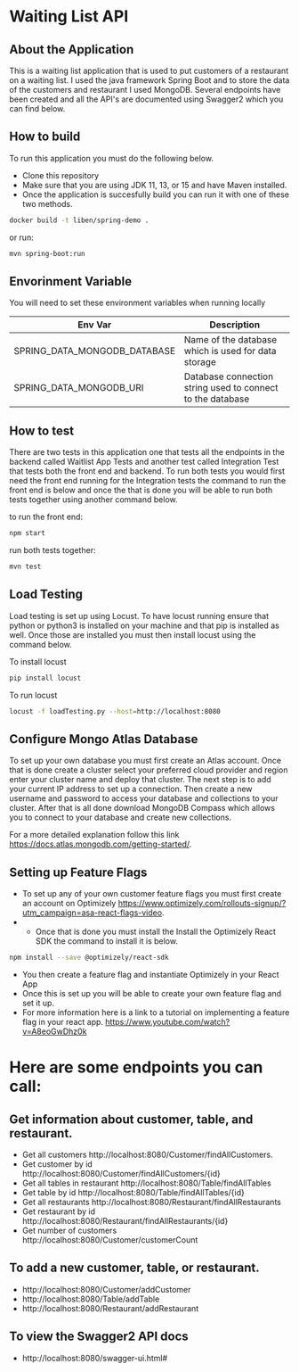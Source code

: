 # Waiting List API

## About the Application

This is a waiting list application that is used to put customers of a restaurant on a waiting list. I used the java framework Spring Boot and to store the data of the customers and restaurant I used MongoDB. Several endpoints have been created and all the API's are documented using Swagger2 which you can find below. 


## How to build
To run this application you must do the following below.
* Clone this repository
* Make sure that you are using JDK 11, 13, or 15 and have Maven installed.
* Once the application is succesfully build you can run it with one of these two methods. 

```bash
docker build -t liben/spring-demo .
```

or run:

```bash
mvn spring-boot:run  
```
## Envorinment Variable

You will need to set these environment variables when running locally

Env Var                         | Description
------------------------------- | -------------------------------------------------------------
SPRING_DATA_MONGODB_DATABASE    | Name of the database which is used for data storage
SPRING_DATA_MONGODB_URI         | Database connection string used to connect to the database


## How to test
There are two tests in this application one that tests all the endpoints in the backend called Waitlist App Tests and another test called Integration Test that tests both the front end and backend. To run both tests you would first need the front end running for the Integration tests the command to run the front end is below and once the that is done you will be able to run both tests together using another command below.

to run the front end:
```bash
npm start
```
run both tests together:
```bash
mvn test
```

## Load Testing
Load testing is set up using Locust.
To have locust running ensure that python or python3 is installed on your machine and that pip is installed as well.
Once those are installed you must then install locust using the command below.

To install locust
```bash
pip install locust
```
To run locust
```bash
locust -f loadTesting.py --host=http://localhost:8080
```

## Configure Mongo Atlas Database
To set up your own database you must first create an Atlas account.
Once that is done create a cluster select your preferred cloud provider and region enter your cluster name and deploy that cluster.
The next step is to add your current IP address to set up a connection.
Then create a new username and password to access your database and collections to your cluster.
After that is all done download MongoDB Compass which allows you to connect to your database and create new collections.

For a more detailed explanation follow this link https://docs.atlas.mongodb.com/getting-started/.

## Setting up Feature Flags
* To set up any of your own customer feature flags you must first create an account on Optimizely https://www.optimizely.com/rollouts-signup/?utm_campaign=asa-react-flags-video.
* * Once that is done you must install the Install the Optimizely React SDK the command to install it is below.
```bash
npm install --save @optimizely/react-sdk
``` 
* You then create a feature flag and instantiate Optimizely in your React App
* Once this is set up you will be able to create your own feature flag and set it up.
* For more information here is a link to a tutorial on implementing a feature flag in your react app. 
https://www.youtube.com/watch?v=A8eoGwDhz0k

# Here are some endpoints you can call:

## Get information about customer, table, and restaurant.

* Get all customers http://localhost:8080/Customer/findAllCustomers. 
* Get customer by id http://localhost:8080/Customer/findAllCustomers/{id}
* Get all tables in restaurant http://localhost:8080/Table/findAllTables
* Get table by id http://localhost:8080/Table/findAllTables/{id}
* Get all restaurants http://localhost:8080/Restaurant/findAllRestaurants
* Get restaurant by id http://localhost:8080/Restaurant/findAllRestaurants/{id}
* Get number of customers http://localhost:8080/Customer/customerCount

## To add a new customer, table, or restaurant.

* http://localhost:8080/Customer/addCustomer
* http://localhost:8080/Table/addTable
* http://localhost:8080/Restaurant/addRestaurant

## To view the Swagger2 API docs

* http://localhost:8080/swagger-ui.html#





